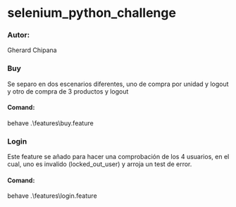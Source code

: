 # selenium_python_challenge
### Autor:
Gherard Chipana

### Buy
Se separo en dos escenarios diferentes, uno de compra por unidad y logout y otro de compra de 3 productos y logout
#### Comand: 
behave .\features\buy.feature

### Login
Este feature se añado para hacer una comprobación de los 4 usuarios, en el cual, uno es invalido (locked_out_user) y arroja un test de error.
#### Comand: 
behave .\features\login.feature